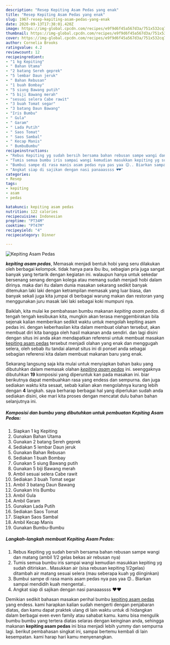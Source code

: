 ```yaml
---
description: "Resep Kepiting Asam Pedas yang enak"
title: "Resep Kepiting Asam Pedas yang enak"
slug: 1967-resep-kepiting-asam-pedas-yang-enak
date: 2020-09-13T17:38:01.420Z
image: https://img-global.cpcdn.com/recipes/e9f9d6f45a567d3a/751x532cq70/kepiting-asam-pedas-foto-resep-utama.jpg
thumbnail: https://img-global.cpcdn.com/recipes/e9f9d6f45a567d3a/751x532cq70/kepiting-asam-pedas-foto-resep-utama.jpg
cover: https://img-global.cpcdn.com/recipes/e9f9d6f45a567d3a/751x532cq70/kepiting-asam-pedas-foto-resep-utama.jpg
author: Cornelia Brooks
ratingvalue: 4.2
reviewcount: 12
recipeingredient:
- "1 kg Kepiting"
- " Bahan Utama"
- "2 batang Sereh geprek"
- "5 lembar Daun jeruk"
- " Bahan Rebusan"
- "1 buah Bombay"
- "5 siung Bawang putih"
- "5 biji Bawang merah"
- "sesuai selera Cabe rawit"
- "3 buah Tomat segar"
- "3 batang Daun Bawang"
- "Iris Bumbu"
- " Gula"
- " Garam"
- " Lada Putih"
- " Saos Tomat"
- " Saos Sambal"
- " Kecap Manis"
- " BumbuBumbu"
recipeinstructions:
- "Rebus Kepiting yg sudah bersih bersama bahan rebusan sampe wangi dan matang (ambil 1/2 gelas bekas air rebusan nya)"
- "Tumis semua bumbu iris sampai wangi kemudian masukkan kepiting yg sudah ditiriskan.. Masukkan air (sisa rebusan kepiting 1/2gelas) ditambah air matang sesuai selera (mau seberapa kuah yg diinginkan)"
- "Bumbui sampe di rasa manis asam pedas nya pas yaa 😊.. Biarkan sampai mendidih kuah mengental.."
- "Angkat siap di sajikan dengan nasi panaaassss ♥️♥️"
categories:
- Resep
tags:
- kepiting
- asam
- pedas

katakunci: kepiting asam pedas 
nutrition: 122 calories
recipecuisine: Indonesian
preptime: "PT34M"
cooktime: "PT47M"
recipeyield: "4"
recipecategory: Dinner

---
```



![Kepiting Asam Pedas](https://img-global.cpcdn.com/recipes/e9f9d6f45a567d3a/751x532cq70/kepiting-asam-pedas-foto-resep-utama.jpg)

<b><i>kepiting asam pedas</i></b>, Memasak menjadi bentuk hobi yang seru dilakukan oleh berbagai kelompok. tidak hanya para ibu ibu, sebagian pria juga sangat banyak yang tertarik dengan kegiatan ini. walaupun hanya untuk sekedar bersenang senang dengan kolega atau memang sudah menjadi hobi dalam dirinya. maka dari itu dalam dunia masakan sekarang sedikit banyak ditemukan laki laki dengan ketrampilan memasak yang luar biasa, dan banyak sekali juga kita jumpai di berbagai warung makan dan restoran yang menggunakan juru masak laki laki sebagai koki mumpuni nya.



Baiklah, kita mulai ke pembahasan bumbu makanan <i>kepiting asam pedas</i>. di tengah tengah kesibukan kita, mungkin akan terasa menggembirakan bila sejenak kalian memberikan sedikit waktu untuk mengolah kepiting asam pedas ini. dengan keberhasilan kita dalam membuat olahan tersebut, akan membuat diri kita bangga oleh hasil makanan anda sendiri. dan lagi disini dengan situs ini anda akan mendapatkan referensi untuk membuat masakan <u>kepiting asam pedas</u> tersebut menjadi olahan yang enak dan menggugah selera, oleh sebab itu tandai alamat situs ini di ponsel anda sebagai sebagian referensi kita dalam membuat makanan baru yang enak.


Sekarang langsung saja kita mulai untuk menyiapkan bahan baku yang dibutuhkan dalam memasak olahan <u><i>kepiting asam pedas</i></u> ini. seenggaknya dibutuhkan <b>19</b> komposisi yang diperuntuk kan pada masakan ini. biar berikutnya dapat membuahkan rasa yang endess dan sempurna. dan juga sediakan waktu kita sesaat, sebab kalian akan mengolahnya kurang lebih dengan <b>4</b> langkah. saya berharap berbagai hal yang diperlukan sudah anda sediakan disini, oke mari kita proses dengan mencatat dulu bahan bahan selanjutnya ini.

<!--inarticleads1-->

##### Komposisi dan bumbu yang dibutuhkan untuk pembuatan Kepiting Asam Pedas:

1. Siapkan 1 kg Kepiting
1. Gunakan  Bahan Utama
1. Gunakan 2 batang Sereh geprek
1. Sediakan 5 lembar Daun jeruk
1. Gunakan  Bahan Rebusan
1. Sediakan 1 buah Bombay
1. Gunakan 5 siung Bawang putih
1. Gunakan 5 biji Bawang merah
1. Ambil sesuai selera Cabe rawit
1. Sediakan 3 buah Tomat segar
1. Ambil 3 batang Daun Bawang
1. Gunakan Iris Bumbu
1. Ambil  Gula
1. Ambil  Garam
1. Gunakan  Lada Putih
1. Sediakan  Saos Tomat
1. Siapkan  Saos Sambal
1. Ambil  Kecap Manis
1. Gunakan  Bumbu-Bumbu




<!--inarticleads2-->

##### Langkah-langkah membuat Kepiting Asam Pedas:

1. Rebus Kepiting yg sudah bersih bersama bahan rebusan sampe wangi dan matang (ambil 1/2 gelas bekas air rebusan nya)
1. Tumis semua bumbu iris sampai wangi kemudian masukkan kepiting yg sudah ditiriskan.. Masukkan air (sisa rebusan kepiting 1/2gelas) ditambah air matang sesuai selera (mau seberapa kuah yg diinginkan)
1. Bumbui sampe di rasa manis asam pedas nya pas yaa 😊.. Biarkan sampai mendidih kuah mengental..
1. Angkat siap di sajikan dengan nasi panaaassss ♥️♥️




Demikian sedikit bahasan masakan perihal bumbu <u>kepiting asam pedas</u> yang endess. kami harapkan kalian sudah mengerti dengan penjabaran diatas, dan kamu dapat praktek ulang di lain waktu untuk di hidangkan dalam berbagai even even family atau sahabat kamu. kamu bisa mengulik bumbu bumbu yang tertera diatas selaras dengan keinginan anda, sehingga makanan <b>kepiting asam pedas</b> ini bisa menjadi lebih yummy dan sempurna lagi. berikut pembahasan singkat ini, sampai bertemu kembali di lain kesempatan. kami harap hari kamu menyenangkan.
